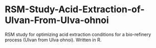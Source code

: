 # RSM-Study-Acid-Extraction-of-Ulvan-From-Ulva-ohnoi
RSM study for optimizing acid extraction conditions for a bio-refinery process (Ulvan from Ulva ohnoi). Written in R. 

